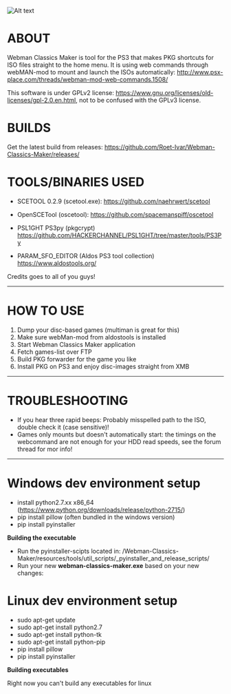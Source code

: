 
![Alt text](https://i.imgur.com/AHBXvnK.png "Optional title")
# ABOUT
Webman Classics Maker is tool for the PS3 that makes PKG shortcuts for ISO files straight to the home menu. It is using web commands  through webMAN-mod to mount and launch the ISOs automatically:
http://www.psx-place.com/threads/webman-mod-web-commands.1508/

This software is under GPLv2 license: https://www.gnu.org/licenses/old-licenses/gpl-2.0.en.html, not to be confused with the GPLv3 license.

# BUILDS
Get the latest build from releases:
https://github.com/Roet-Ivar/Webman-Classics-Maker/releases/

# TOOLS/BINARIES USED

* SCETOOL 0.2.9 (scetool.exe):
https://github.com/naehrwert/scetool

* OpenSCETool (oscetool):
https://github.com/spacemanspiff/oscetool

* PSL1GHT PS3py (pkgcrypt)
https://github.com/HACKERCHANNEL/PSL1GHT/tree/master/tools/PS3Py

* PARAM_SFO_EDITOR (Aldos PS3 tool collection)
https://www.aldostools.org/

Credits goes to all of you guys!

------------------------------------------------------------------------
# HOW TO USE
1. Dump your disc-based games (multiman is great for this)
2. Make sure webMan-mod from aldostools is installed
3. Start Webman Classics Maker application
4. Fetch games-list over FTP
5. Build PKG forwarder for the game you like
6. Install PKG on PS3 and enjoy disc-images straight from XMB	
---------------------------------------------------------------------------------------------------	
# TROUBLESHOOTING
	
* If you hear three rapid beeps: Probably misspelled path to the ISO, double check it (case sensitive)!
* Games only mounts but doesn't automatically start: the timings on the webcommand are not enough for
your HDD read speeds, see the forum thread for mor info!  	
---------------------------------------------------------------------------------------------------

# Windows dev environment setup 

* install python2.7.xx x86_64 (https://www.python.org/downloads/release/python-2715/)
* pip install pillow (often bundled in the windows version)
* pip install pyinstaller

**Building the executable**

* Run the pyinstaller-scipts located in:
/Webman-Classics-Maker/resources/tools/util_scripts/_pyinstaller_and_release_scripts/
* Run your new **webman-classics-maker.exe** based on your new changes:


# Linux dev environment setup

* sudo apt-get update
* sudo apt-get install python2.7
* sudo apt-get install python-tk
* sudo apt-get install python-pip
* pip install pillow
* pip install pyinstaller

**Building executables**

Right now you can't build any executables for linux

